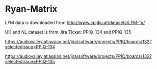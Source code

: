 # Ryan-Matrix

LFM data is downloaded from http://www.cp.jku.at/datasets/LFM-1b/

UK and NL dataset is from Jira Ticket: PPIQ-134 and PPIQ-135

https://audiovalley.atlassian.net/jira/software/projects/PPIQ/boards/132?selectedIssue=PPIQ-134

https://audiovalley.atlassian.net/jira/software/projects/PPIQ/boards/132?selectedIssue=PPIQ-135
